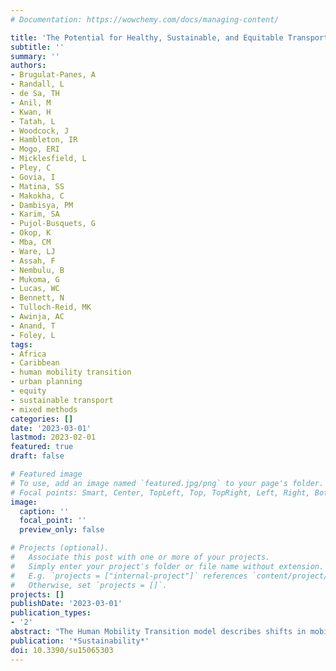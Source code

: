 ```yaml
---
# Documentation: https://wowchemy.com/docs/managing-content/

title: 'The Potential for Healthy, Sustainable, and Equitable Transport Systems in Africa and the Caribbean: A Mixed-Methods Systematic Review and Meta-Study.'
subtitle: ''
summary: ''
authors:
- Brugulat-Panes, A
- Randall, L
- de Sa, TH
- Anil, M
- Kwan, H
- Tatah, L
- Woodcock, J
- Hambleton, IR
- Mogo, ERI
- Micklesfield, L
- Pley, C
- Govia, I
- Matina, SS
- Makokha, C
- Dambisya, PM
- Karim, SA
- Pujol-Busquets, G
- Okop, K
- Mba, CM
- Ware, LJ
- Assah, F
- Nembulu, B
- Mukoma, G
- Lucas, WC
- Bennett, N
- Tulloch-Reid, MK
- Awinja, AC
- Anand, T
- Foley, L
tags:
- Africa
- Caribbean
- human mobility transition
- urban planning
- equity
- sustainable transport
- mixed methods
categories: []
date: '2023-03-01'
lastmod: 2023-02-01
featured: true
draft: false

# Featured image
# To use, add an image named `featured.jpg/png` to your page's folder.
# Focal points: Smart, Center, TopLeft, Top, TopRight, Left, Right, BottomLeft, Bottom, BottomRight.
image:
  caption: ''
  focal_point: ''
  preview_only: false

# Projects (optional).
#   Associate this post with one or more of your projects.
#   Simply enter your project's folder or file name without extension.
#   E.g. `projects = ["internal-project"]` references `content/project/deep-learning/index.md`.
#   Otherwise, set `projects = []`.
projects: []
publishDate: '2023-03-01'
publication_types:
- '2'
abstract: "The Human Mobility Transition model describes shifts in mobility dynamics and transport systems. The aspirational stage, ‘human urbanism’, is characterised by high active travel, universal public transport, low private vehicle use and equitable access to transport. We explored factors associated with travel behaviour in Africa and the Caribbean, investigating the potential to realise ‘human urbanism’ in this context. We conducted a mixed-methods systematic review of ten databases and grey literature for articles published between January 2008 and February 2019. We appraised study quality using Critical Appraisal Skills Programme checklists. We narratively synthesized qualitative and quantitative data, using meta-study principles to integrate the findings. We identified 39,404 studies through database searching, mining reviews, reference screening, and topic experts’ consultation. We included 129 studies (78 quantitative, 28 mixed-methods, 23 qualitative) and 33 grey literature documents. In marginalised groups, including the poor, people living rurally or peripheral to cities, women and girls, and the elderly, transport was poorly accessible, travel was characterised by high levels of walking and paratransit (informal public transport) use, and low private vehicle use. Poorly controlled urban growth (density) and sprawl (expansion), with associated informality, was a salient aspect of this context, resulting in long travel distances and the necessity of motorised transportation. There were existing population-level assets in relation to ‘human urbanism’ (high levels of active travel, good paratransit coverage, low private vehicle use) as well as core challenges (urban sprawl and informality, socioeconomic and gendered barriers to travel, poor transport accessibility). Ineffective mobility systems were a product of uncoordinated urban planning, unregulated land use and subsequent land use conflict. To realise ‘human urbanism’, integrated planning policies recognising the linkages between health, transport and equity are needed. A shift in priority from economic growth to a focus on broader population needs and the rights and wellbeing of ordinary people is required. Policymakers should focus attention on transport accessibility for the most vulnerable."
publication: '*Sustainability*'
doi: 10.3390/su15065303
---
```

